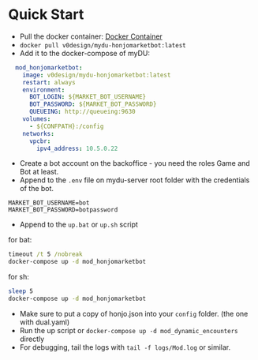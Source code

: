 # Quick Start

* Pull the docker container: [Docker Container](https://hub.docker.com/r/v0design/mydu-honjomarketbot)
* `docker pull v0design/mydu-honjomarketbot:latest`
* Add it to the docker-compose of myDU:
```yaml
  mod_honjomarketbot:
    image: v0design/mydu-honjomarketbot:latest
    restart: always
    environment:
      BOT_LOGIN: ${MARKET_BOT_USERNAME}
      BOT_PASSWORD: ${MARKET_BOT_PASSWORD}
      QUEUEING: http://queueing:9630
    volumes:
      - ${CONFPATH}:/config
    networks:
      vpcbr:
    	ipv4_address: 10.5.0.22
```

* Create a bot account on the backoffice - you need the roles Game and Bot at least.
* Append to the `.env` file on mydu-server root folder with the credentials of the bot.

```env
MARKET_BOT_USERNAME=bot
MARKET_BOT_PASSWORD=botpassword
```

* Append to the `up.bat` or `up.sh` script

for bat:
```bat
timeout /t 5 /nobreak
docker-compose up -d mod_honjomarketbot
```

for sh:
```sh
sleep 5
docker-compose up -d mod_honjomarketbot
```

* Make sure to put a copy of honjo.json into your `config` folder. (the one with dual.yaml)
* Run the up script or `docker-compose up -d mod_dynamic_encounters` directly
* For debugging, tail the logs with `tail -f logs/Mod.log` or similar.
